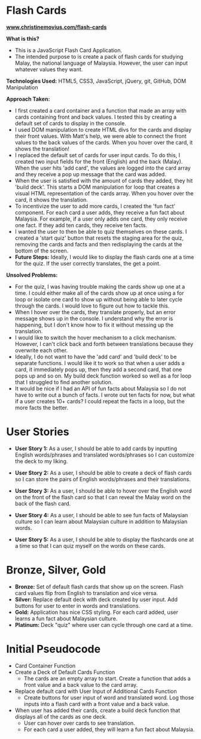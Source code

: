 # Flash Cards
**www.christinemovius.com/flash-cards**

**What is this?**
  * This is a JavaScript Flash Card Application.
  * The intended purpose to is create a pack of flash cards for studying Malay, the national language of Malaysia. However, the user can input whatever values they want.

**Technologies Used:** HTML5, CSS3, JavaScript, jQuery, git, GitHub, DOM Manipulation

**Approach Taken:**
* I first created a card container and a function that made an array with cards containing front and back values. I tested this by creating a default set of cards to display in the console.
* I used DOM manipulation to create HTML divs for the cards and display their front values. With Matt's help, we were able to connect the front values to the back values of the cards. When you hover over the card, it shows the translation!
* I replaced the default set of cards for user input cards. To do this, I created two input fields for the front (English) and the back (Malay). When the user hits 'add card', the values are logged into the card array and they receive a pop up message that the card was added.
* When the user is satisfied with the amount of cards they added, they hit 'build deck'. This starts a DOM manipulation for loop that creates a visual HTML representation of the cards array. When you hover over the card, it shows the translation.
* To incentivize the user to add more cards, I created the 'fun fact' component. For each card a user adds, they receive a fun fact about Malaysia. For example, if a user only adds one card, they only receive one fact. If they add ten cards, they receive ten facts.
* I wanted the user to then be able to quiz themselves on these cards. I created a 'start quiz' button that resets the staging area for the quiz, removing the cards and facts and then redisplaying the cards at the bottom of the screen.
* **Future Steps:** Ideally, I would like to display the flash cards one at a time for the quiz. If the user correctly translates, the get a point.

**Unsolved Problems:**
* For the quiz, I was having trouble making the cards show up one at a time. I could either make all of the cards show up at once using a for loop or isolate one card to show up without being able to later cycle through the cards. I would love to figure out how to tackle this.
* When I hover over the cards, they translate properly, but an error message shows up in the console. I understand why the error is happening, but I don't know how to fix it without messing up the translation.
* I would like to switch the hover mechanism to a click mechanism. However, I can't click back and forth between translations because they overwrite each other.
* Ideally, I do not want to have the 'add card' and 'build deck' to be separate functions. I would like it to work so that when a user adds a card, it immediately pops up, then they add a second card, that one pops up and so on. My build deck function worked so well as a for loop that I struggled to find another solution.
* It would be nice if I had an API of fun facts about Malaysia so I do not have to write out a bunch of facts. I wrote out ten facts for now, but what if a user creates 10+ cards? I could repeat the facts in a loop, but the more facts the better.

# User Stories
  * **User Story 1:** As a user, I should be able to add cards by inputting English words/phrases and translated words/phrases so I can customize the deck to my liking.

  * **User Story 2:** As a user, I should be able to create a deck of flash cards so I can store the pairs of English words/phrases and their translations.

  * **User Story 3:** As a user, I should be able to hover over the English word on the front of the flash card so that I can reveal the Malay word on the back of the flash card.

  * **User Story 4:** As a user, I should be able to see fun facts of Malaysian culture so I can learn about Malaysian culture in addition to Malaysian words.

  * **User Story 5:** As a user, I should be able to display the flashcards one at a time so that I can quiz myself on the words on these cards.

# Bronze, Silver, Gold
  * **Bronze:** Set of default flash cards that show up on the screen. Flash card values flip from English to translation and vice versa.
  * **Silver:** Replace default deck with deck created by user input. Add buttons for user to enter in words and translations.
  * **Gold:** Application has nice CSS styling. For each card added, user learns a fun fact about Malaysian culture.
  * **Platinum:** Deck "quiz" where user can cycle through one card at a time.

# Initial Pseudocode
  * Card Container Function
  * Create a Deck of Default Cards Function
    * The cards are an empty array to start. Create a function that adds a front value and a back value to the card array.
  * Replace default card with User Input of Additional Cards Function
    * Create buttons for user input of word and translated word. Log those inputs into a flash card with a front value and a back value.
  * When user has added their cards, create a build deck function that displays all of the cards as one deck.
    * User can hover over cards to see translation.
    * For each card a user added, they will learn a fun fact about Malaysia.
